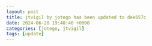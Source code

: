 ```yaml
---
layout: post
title: jtvigil by jotego has been updated to dee657c
date: 2024-06-28 19:48:40 +0000
categories: [jotego, jtvigil]
tags: [update]
---
```


